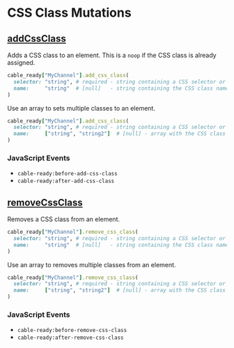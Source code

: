 # CSS Class Mutations

## [addCssClass](https://developer.mozilla.org/en-US/docs/Web/API/Element/classList)

Adds a CSS class to an element. This is a `noop` if the CSS class is already assigned.

```ruby
cable_ready["MyChannel"].add_css_class(
  selector: "string", # required - string containing a CSS selector or XPath expression
  name:     "string"  # [null]   - string containing the CSS class name to add
)
```

Use an array to sets multiple classes to an element.

```ruby
cable_ready["MyChannel"].add_css_class(
  selector: "string", # required - string containing a CSS selector or XPath expression
  name:     ["string", "string2"]  # [null] - array with the CSS class names to add
)
```

### JavaScript Events

* `cable-ready:before-add-css-class`
* `cable-ready:after-add-css-class`

## [removeCssClass](https://developer.mozilla.org/en-US/docs/Web/API/Element/classList)

Removes a CSS class from an element.

```ruby
cable_ready["MyChannel"].remove_css_class(
  selector: "string", # required - string containing a CSS selector or XPath expression
  name:     "string"  # [null]   - string containing the CSS class name to remove
)
```

Use an array to removes multiple classes from an element.

```ruby
cable_ready["MyChannel"].remove_css_class(
  selector: "string", # required - string containing a CSS selector or XPath expression
  name:     ["string", "string2"]  # [null] - array with the CSS class names to remove
)
```

### JavaScript Events

* `cable-ready:before-remove-css-class`
* `cable-ready:after-remove-css-class`

